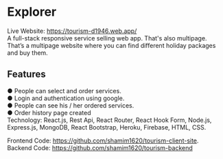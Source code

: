 # Explorer
Live Website: https://tourism-d1946.web.app/
</br>
A full-stack responsive service selling web app. That's also multipage. That’s a multipage website where you can find different holiday packages and buy them.
## Features
●	People can select and order services.
</br>
●	Login and authentication using google.
</br>
●	People can see his / her ordered services.
</br>
●	Order history page created
</br>
Technology: React.js, Rest Api, React Router, React Hook Form, Node.js, Express.js, MongoDB, React Bootstrap, Heroku, Firebase, HTML, CSS.
</br>
 
 Frontend Code: https://github.com/shamim1620/tourism-client-site.
 </br>
 Backend Code: https://github.com/shamim1620/tourism-backend 
